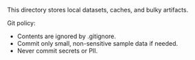 This directory stores local datasets, caches, and bulky artifacts.

Git policy:

- Contents are ignored by .gitignore.
- Commit only small, non-sensitive sample data if needed.
- Never commit secrets or PII.
